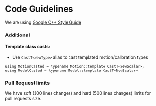# Code Guidelines

We are using [Google C++ Style Guide]

### Additional 

#### Template class casts:

* Use ``CastT<NewType>`` alias to cast templated motion/calibration types 

```
using MotionCasted = typename Motion::template CastT<NewScalar>;
using ModelCasted = typename Model::template CastT<NewScalar>;
```

### Pull Request limits

We have soft (300 lines changes) and hard (500 lines changes) limits for pull requests size.

[Google C++ Style Guide]: https://google.github.io/styleguide/cppguide.html

